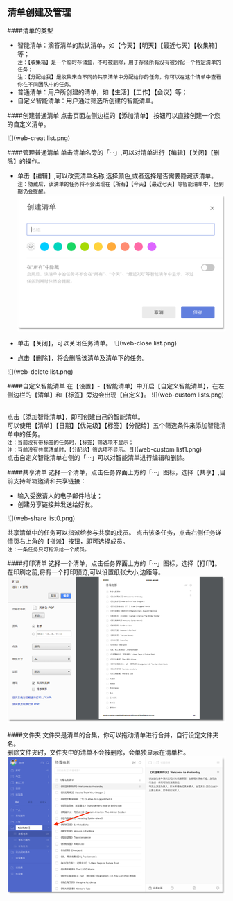 ## 清单创建及管理

####清单的类型
* 智能清单：滴答清单的默认清单，如【今天】【明天】【最近七天】【收集箱】等；
<br>`注：【收集箱】是一个临时存储盒，不可被删除，用于存储所有没有被分配一个特定清单的任务；`
<br>`注：【分配给我】是收集来自不同的共享清单中分配给你的任务，你可以在这个清单中查看你在不同团队中的任务。`
* 普通清单：用户所创建的清单，如【生活】【工作】【会议】等；
* 自定义智能清单：用户通过筛选所创建的智能清单。

####创建普通清单
点击页面左侧边栏的【添加清单】 按钮可以直接创建一个您的自定义清单。

![](web-creat list.png)

####管理普通清单
单击清单名旁的「···」,可以对清单进行【编辑】【关闭】【删除】的操作。
* 单击【编辑】,可以改变清单名称,选择颜色,或者选择是否需要隐藏该清单。
<br>`注：隐藏后，该清单的任务将不会出现在【所有】【今天】【最近七天】等智能清单中，但到期仍会提醒。` 
![](web-listedit.png)
* 单击【关闭】，可以关闭任务清单。
 ![](web-close list.png)

* 点击【删除】，将会删除该清单及清单下的任务。

 ![](web-delete list.png)


####自定义智能清单
在【设置】-【智能清单】中开启【自定义智能清单】，在左侧边栏的【清单】和【标签】旁边会出现【自定义】。
![](web-custom lists.png)

<br />点击【添加智能清单】，即可创建自己的智能清单。
<br>可以使用【清单】【日期】【优先级】【标签】【分配给】五个筛选条件来添加智能清单中的任务。
<br>`注：当前没有带标签的任务时，【标签】筛选项不显示；` 
<br>`注：当前没有共享清单时，【分配给】筛选项不显示。` 
![](web-custom list1.png)
<br />点击自定义智能清单右侧的「···」可以对智能清单进行编辑和删除。

####共享清单
选择一个清单，点击任务界面上方的「···」图标，选择【共享】,目前支持邮箱邀请和共享链接：
* 输入受邀请人的电子邮件地址；
* 创建分享链接并发送给好友。

![](web-share list0.png)

共享清单中的任务可以指派给参与共享的成员。
点击该条任务，点击右侧任务详情页右上角的【指派】按钮，即可选择成员。
<br>`注：一条任务只可指派给一个成员。` 


####打印清单
选择一个清单，点击任务界面上方的「···」图标，选择【打印】。在印刷之前,将有一个打印预览,可以设置纸张大小,边距等。
![](web-print.png)

####文件夹
文件夹是清单的合集，你可以拖动清单进行合并，自行设定文件夹名。
<br>删除文件夹时，文件夹中的清单不会被删除，会单独显示在清单栏。
![](web-folder.png)
